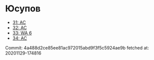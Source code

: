 # Юсупов
- [31: AC](31.md)
- [32: AC](32.md)
- [33: WA 6](33.md)
- [34: AC](34.md)

Commit: 4a488d2ce85ee81ac972015abd9f3f5c5924ae9b
 fetched at: 20201129-174816
